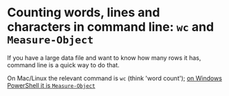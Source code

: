 # Counting words, lines and characters in command line: `wc` and `Measure-Object`

If you have a large data file and want to know how many rows it has, command line is a quick way to do that.

On Mac/Linux the relevant command is `wc` (think 'word count'); [on Windows PowerShell it is `Measure-Object`](https://technet.microsoft.com/en-us/library/ee176900.aspx)


